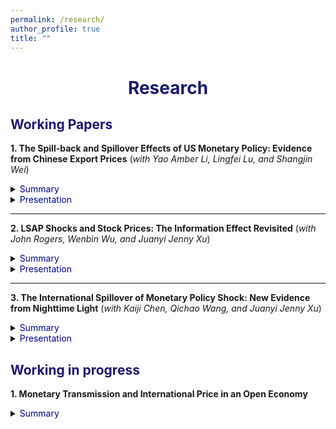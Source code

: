 ```yaml
---
permalink: /research/
author_profile: true
title: ""
---
```




# <center><font color="MidnightBlue"> Research </font></center>

## <font color="MidnightBlue"> Working Papers </font>

**1. The Spill-back and Spillover Effects of US Monetary Policy: Evidence from Chinese Export Prices** (*with Yao Amber Li, Lingfei Lu, and Shangjin Wei*) 

<details>
<summary><font color="DarkBlue"> Summary </font></summary> 

<table><tr><td bgcolor=AliceBlue> 
We find that an unanticipated tightening of US monetary policy tends to raise US import prices. This ``spill-back" pattern differs from typical open-economy macro models in which a demand effect or an exchange rate effect dominates. We also document a new ``spillover" effect: import prices of other countries also rise following an unexpected US monetary tightening. To understand the mechanism, we examine Chinese exporters and identify a borrowing cost channel - their liquidity conditions generally deteriorate after a US monetary tightening. Indeed, the output price response is greater for firms facing higher borrowing costs or tighter liquidity conditions.
</td></tr></table>

</details>

<details>
<summary><font color="DarkBlue"> Presentation </font></summary>

<table><tr><td bgcolor=AliceBlue> 
The NBER Chinese Economy Working Group Meeting, the 2024 China International Conference in Finance, the 1st HKUST-Fudan-SMU Conference on International Economics, the NBER East Asian Seminar on Economics 2024, the 6th Melbourne Annual Macro Policy Meeting, International Association for Applied Econometrics Annual Conference 2024, Asian Finance Association Annual Conference 2024, Asian Meeting of the Econometric Society in China 2024, the 1st International Economics Joint Conference in Shenzhen, the 15th Empirical Investigations in Trade and Investment Conference, the 17th Australasian Trade Workshop, Monash, PKU(NSD), China Agricultural University, and HKUST.
</td></tr></table>

</details>

- - -

**2. LSAP Shocks and Stock Prices: The Information Effect Revisited** (*with John Rogers, Wenbin Wu, and Juanyi Jenny Xu*)

<details>
<summary><font color="DarkBlue"> Summary </font></summary>

<table><tr><td bgcolor=AliceBlue> 
The central bank information effect is the subject of lively debate. We present a novel finding regarding the effects of U.S. large-scale asset purchase (LSAP) shocks and offer interpretations based on an information effect that varies both over time and across firms. Specifically, positive LSAP shocks depress U.S. stock returns during periods of quantitative easing (QE) but not in other sub-periods. An LSAP easing policy signals a worsening in the Fed's economic outlook, leading to a decrease in equity investors' confidence. This ``LSAP information effect" is more pronounced for more procyclical firms and is state-dependent, with larger effects during worse economic circumstances. The transmission of this LSAP shock information effect works primarily through the risk premium channel, with more significant effects on firms with higher risk exposure.
</td></tr></table>

</details>


<details>
<summary><font color="DarkBlue"> Presentation </font></summary> 

<table><tr><td bgcolor=AliceBlue> 
Fudan Brown Bag (2023), PKU-NUS Annual International Conference (2023), AMES, Singapore (2023), WEAI, San Diego (2023), AMES, Hangzhou (canceled), the HKUST Research Postgraduate Student Workshop (2024), IAAE, Xiamen (2024), AsianFA Annual Conference, Macau (2024), AMES, Vietnam (2024), 8th CCER Summer Institute, Beijing (2024)
</td></tr></table>

</details>


- - -

**3. The International Spillover of Monetary Policy Shock: New Evidence from Nighttime Light** (*with Kaiji Chen, Qichao Wang, and Juanyi Jenny Xu*)

<details>
<summary><font color="DarkBlue"> Summary </font></summary>

<table><tr><td bgcolor=AliceBlue> 
We revisit the international spillover effects of the US monetary policy shock (MPS) using a new data source, the daily nighttime light (NTL), as a high-frequency proxy for real economic activities. We find that the unexpected US tightening has a negative impact on China's output, and the peak comes about two months after the shock. The overall negative response is consistent with a construction investment channel, with the NTL variation mainly driven by non-built-up areas instead of city centers and suburbs. Consistently, cities with lower urbanization rates, and tighter financial conditions respond more negatively to a contractionary shock. Moreover, we show that trade exposure could partially mitigate the overall adverse impacts of a US tightening. 
</td></tr></table>

</details>

<details>
<summary><font color="DarkBlue"> Presentation </font></summary> 

<table><tr><td bgcolor=AliceBlue> 
HKUST CEP (2024), European Econometric Society Winter Meeting (2024), Spain, The International Finance and Banking Society IFABS (2024), Shanghai
</td></tr></table>

</details>



## <font color="MidnightBlue"> Working in progress </font>

**1. Monetary Transmission and International Price in an Open Economy**

<details>
<summary><font color="DarkBlue"> Summary </font></summary>

<table><tr><td bgcolor=AliceBlue> 
This paper reveals a new finding that the tightening of the US monetary policy shocks sometimes causes an increase in its import prices, which is contrary to the prediction of classical models and is against the Federal Reserve's efforts to control domestic inflation. Instead, it is consistent with the cost channel of monetary policy. In light of this, I embed this channel into a two-country open-economy New Keynesian model to study the transmission of monetary policy. It is found that this supply-side cost mechanism will increase inflation at home and abroad and aggravate the adverse spillover and spillback effects of monetary tightening on consumption by worsening exports in the foreign country and deteriorating the terms of trade in the home country. Finally, I also explore the optimal domestic policy and international coordination under this context.
</td></tr></table>

</details>

